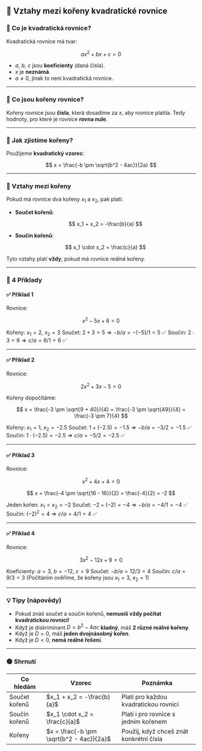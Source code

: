## 📘 Vztahy mezi kořeny kvadratické rovnice

### 🔹 Co je kvadratická rovnice?

Kvadratická rovnice má tvar:

$$
ax^2 + bx + c = 0
$$

* $a$, $b$, $c$ jsou **koeficienty** (daná čísla).
* $x$ je **neznámá**.
* $a \neq 0$, jinak to není kvadratická rovnice.

---

### 🔹 Co jsou kořeny rovnice?

Kořeny rovnice jsou **čísla**, která dosadíme za $x$, aby rovnice platila. Tedy hodnoty, pro které je rovnice **rovna nule**.

---

### 🔹 Jak zjistíme kořeny?

Použijeme **kvadratický vzorec**:

$$
x = \frac{-b \pm \sqrt{b^2 - 4ac}}{2a}
$$

---

### 🔹 Vztahy mezi kořeny

Pokud má rovnice dva kořeny $x_1$ a $x_2$, pak platí:

* **Součet kořenů**:

  $$
  x_1 + x_2 = -\frac{b}{a}
  $$
* **Součin kořenů**:

  $$
  x_1 \cdot x_2 = \frac{c}{a}
  $$

Tyto vztahy platí **vždy**, pokud má rovnice reálné kořeny.

---

### 📌 4 Příklady

#### ✅ Příklad 1

Rovnice:

$$
x^2 - 5x + 6 = 0
$$

Kořeny: $x_1 = 2$, $x_2 = 3$
Součet: $2 + 3 = 5 \Rightarrow -b/a = -(-5)/1 = 5$ ✅
Součin: $2 \cdot 3 = 6 \Rightarrow c/a = 6/1 = 6$ ✅

---

#### ✅ Příklad 2

Rovnice:

$$
2x^2 + 3x - 5 = 0
$$

Kořeny dopočítáme:

$$
x = \frac{-3 \pm \sqrt{9 + 40}}{4} = \frac{-3 \pm \sqrt{49}}{4} = \frac{-3 \pm 7}{4}
$$

Kořeny: $x_1 = 1$, $x_2 = -2.5$
Součet: $1 + (-2.5) = -1.5 \Rightarrow -b/a = -3/2 = -1.5$ ✅
Součin: $1 \cdot (-2.5) = -2.5 \Rightarrow c/a = -5/2 = -2.5$ ✅

---

#### ✅ Příklad 3

Rovnice:

$$
x^2 + 4x + 4 = 0
$$

$$
x = \frac{-4 \pm \sqrt{16 - 16}}{2} = \frac{-4}{2} = -2
$$

Jeden kořen: $x_1 = x_2 = -2$
Součet: $-2 + (-2) = -4 \Rightarrow -b/a = -4/1 = -4$ ✅
Součin: $(-2)^2 = 4 \Rightarrow c/a = 4/1 = 4$ ✅

---

#### ✅ Příklad 4

Rovnice:

$$
3x^2 - 12x + 9 = 0
$$

Koeficienty: $a = 3$, $b = -12$, $c = 9$
Součet: $-b/a = 12/3 = 4$
Součin: $c/a = 9/3 = 3$
(Počítáním ověříme, že kořeny jsou $x_1 = 3$, $x_2 = 1$)

---

### 💡 Tipy (nápovědy)

* Pokud znáš součet a součin kořenů, **nemusíš vždy počítat kvadratickou rovnici!**
* Když je diskriminant $D = b^2 - 4ac$ **kladný**, máš **2 různé reálné kořeny**.
* Když je $D = 0$, máš **jeden dvojnásobný kořen**.
* Když je $D < 0$, **nemá reálné řešení**.

---

### 🟢 Shrnutí

| Co hledám     | Vzorec                                   | Poznámka                                |
| ------------- | ---------------------------------------- | --------------------------------------- |
| Součet kořenů | $x_1 + x_2 = -\frac{b}{a}$               | Platí pro každou kvadratickou rovnici   |
| Součin kořenů | $x_1 \cdot x_2 = \frac{c}{a}$            | Platí i pro rovnice s jedním kořenem    |
| Kořeny        | $x = \frac{-b \pm \sqrt{b^2 - 4ac}}{2a}$ | Použij, když chceš znát konkrétní čísla |

